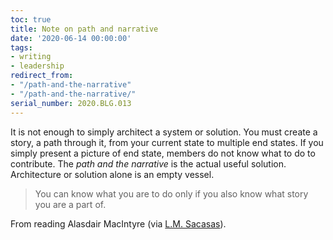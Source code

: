 ```yaml
---
toc: true
title: Note on path and narrative
date: '2020-06-14 00:00:00'
tags:
- writing
- leadership
redirect_from:
- "/path-and-the-narrative"
- "/path-and-the-narrative/"
serial_number: 2020.BLG.013
---
```

It is not enough to simply architect a system or solution. You must create a story, a path through it, from your current state to multiple end states. If you simply present a picture of end state, members do not know what to do to contribute. The _path and the narrative_ is the actual useful solution. Architecture or solution alone is an empty vessel.

> You can know what you are to do only if you also know what story you are a part of.

From reading Alasdair MacIntyre (via [L.M. Sacasas](https://tinyletter.com/lmsacasas/)).


